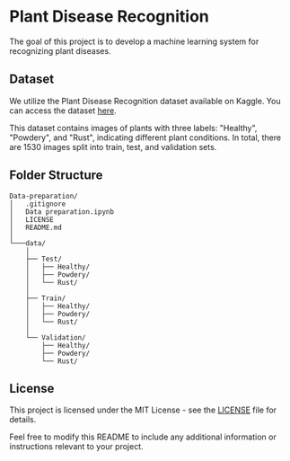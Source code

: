 # Plant Disease Recognition

The goal of this project is to develop a machine learning system for recognizing plant diseases.

## Dataset
We utilize the Plant Disease Recognition dataset available on Kaggle. You can access the dataset [here](https://www.kaggle.com/datasets/rashikrahmanpritom/plant-disease-recognition-dataset?resource=download).

This dataset contains images of plants with three labels: "Healthy", "Powdery", and "Rust", indicating different plant conditions. In total, there are 1530 images split into train, test, and validation sets.

## Folder Structure

```
Data-preparation/
│   .gitignore 
│   Data preparation.ipynb
│   LICENSE
│   README.md
│
└───data/
    │
    ├── Test/
    │   ├── Healthy/
    │   ├── Powdery/
    │   └── Rust/
    │
    ├── Train/
    │   ├── Healthy/
    │   ├── Powdery/
    │   └── Rust/
    │
    └── Validation/
        ├── Healthy/
        ├── Powdery/
        └── Rust/
```

## License

This project is licensed under the MIT License - see the [LICENSE](LICENSE) file for details.

Feel free to modify this README to include any additional information or instructions relevant to your project.
